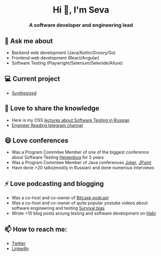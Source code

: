 <h1 align="center">Hi 👋, I'm Seva</h1>
<h3 align="center">A software developer and engineering lead</h3>

## 💬 Ask me about
- Backend web development (Java/Kotlin/Groovy/Go)
- Frontend web development (React/Angular)
- Software Testing (Playwright/Selenium/Selenide/Allure)

## 💻 Current project
- [Synthesized](https://github.com/synthesized-io)

## 🔭 Love to share the knowledge
- Here is my OSS [lectures about Software Testing in Russian](https://github.com/volekerb/testing-lectures)
- [Engineer Reading telegram channel](https://t.me/engineerreadings)

## 😄 Love conferences
- Was a Program Commitee Member of one of the biggest conference about Software Testing [Heisenbug](https://heisenbug.ru/en/) for 5 years
- Was a Program Commitee Member of Java conferences [Joker](https://jokerconf.com/en/), [JPoint](https://jpoint.ru/en/)
- Have done >20 talks(mostly in Russian) and done numerous interviews

## ⚡ Love podcasting and blogging
- Was a co-host and co-owner of [Bitcask podcast](https://bitcask.live/)
- Was a co-host and co-owner of quite popular youtube videos about software engineering and testing [Survival bias](https://www.youtube.com/playlist?list=PLwvQQeADNQWcA0NdtL6_AEXl58Gf7ERuw)
- Wrote >10 blog posts aroung testing and software development on [Habr](https://habr.com/ru/users/vbrekelov/posts/)

## 📫 How to reach me:
- [Twitter](https://twitter.com/brekelov)
- [LinkedIn](https://www.linkedin.com/in/brekelov/)
